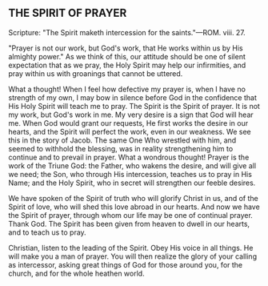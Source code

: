 ## THE SPIRIT OF PRAYER ##

Scripture: "The Spirit maketh intercession for the saints."—ROM. viii. 27.



"Prayer is not our work, but God's work, that He works within us by His almighty power." As we think of this, our attitude should be one of silent expectation that as we pray, the Holy Spirit may help our infirmities, and pray within us with groanings that cannot be uttered.

What a thought! When I feel how defective my prayer is, when I have no strength of my own, I may bow in silence before God in the confidence that His Holy Spirit will teach me to pray. The Spirit is the Spirit of prayer. It is not my work, but God's work in me. My very desire is a sign that God will hear me. When God would grant our requests, He first works the desire in our hearts, and the Spirit will perfect the work, even in our weakness. We see this in the story of Jacob. The same One Who wrestled with him, and seemed to withhold the blessing, was in reality strengthening him to continue and to prevail in prayer. What a wondrous thought! Prayer is the work of the Triune God: the Father, who wakens the desire, and will give all we need; the Son, who through His intercession, teaches us to pray in His Name; and the Holy Spirit, who in secret will strengthen our feeble desires.

We have spoken of the Spirit of truth who will glorify Christ in us, and of the Spirit of love, who will shed this love abroad in our hearts. And now we have the Spirit of prayer, through whom our life may be one of continual prayer. Thank God. The Spirit has been given from heaven to dwell in our hearts, and to teach us to pray.

Christian, listen to the leading of the Spirit. Obey His voice in all things. He will make you a man of prayer. You will then realize the glory of your calling as intercessor, asking great things of God for those around you, for the church, and for the whole heathen world.

